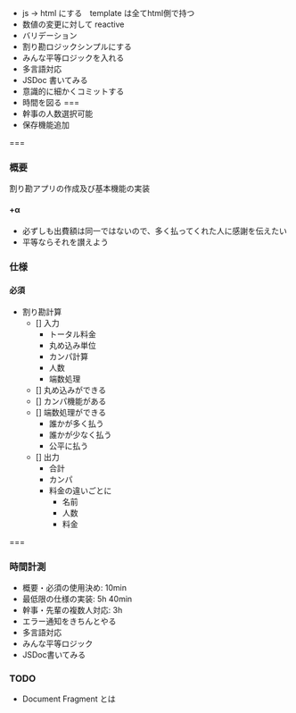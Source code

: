 * js → html にする　template は全てhtml側で持つ
* 数値の変更に対して reactive 
* バリデーション
* 割り勘ロジックシンプルにする
* みんな平等ロジックを入れる
* 多言語対応
* JSDoc 書いてみる
* 意識的に細かくコミットする
* 時間を図る
===
* 幹事の人数選択可能
* 保存機能追加


===

### 概要
割り勘アプリの作成及び基本機能の実装

#### +α
* 必ずしも出費額は同一ではないので、多く払ってくれた人に感謝を伝えたい
* 平等ならそれを讃えよう

### 仕様　
#### 必須
* 割り勘計算
  - [] 入力
    * トータル料金
    * 丸め込み単位
    * カンパ計算
    * 人数
    * 端数処理
  - [] 丸め込みができる
  - [] カンパ機能がある
  - [] 端数処理ができる
    * 誰かが多く払う
    * 誰かが少なく払う
    * 公平に払う
  - [] 出力
    * 合計
    * カンパ
    * 料金の違いごとに
      * 名前
      * 人数
      * 料金


===
### 時間計測
* 概要・必須の使用決め: 10min
* 最低限の仕様の実装: 5h 40min
* 幹事・先輩の複数人対応: 3h
* エラー通知をきちんとやる
* 多言語対応
* みんな平等ロジック
* JSDoc書いてみる

### TODO
* Document Fragment とは